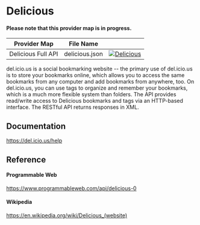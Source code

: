 # Delicious

#### Please note that this provider map is in progress.

| Provider Map | File Name | |
|------------------------------|------------------------------|--------------------------------------------------------------------------------------------------------------------------------------------------------------------------------------------------------------------------------------------------------------------|
| Delicious Full API | delicious.json | [![Delicious](https://d233zlhvpze22y.cloudfront.net/github/bitscoopaddbuttonxsmall.png)](https://bitscoop.com/maps/create?source=https://raw.githubusercontent.com/bitscooplabs/provider-maps/master/delicious/delicious.json) |

del.icio.us is a social bookmarking website -- the primary use of del.icio.us is to store your bookmarks online, which allows you to access the same bookmarks from any computer and add bookmarks from anywhere, too. On del.icio.us, you can use tags to organize and remember your bookmarks, which is a much more flexible system than folders. The API provides read/write access to Delicious bookmarks and tags via an HTTP-based interface. The RESTful API returns responses in XML.

## Documentation
https://del.icio.us/help

## Reference

#### Programmable Web
https://www.programmableweb.com/api/delicious-0

#### Wikipedia
https://en.wikipedia.org/wiki/Delicious_(website)
